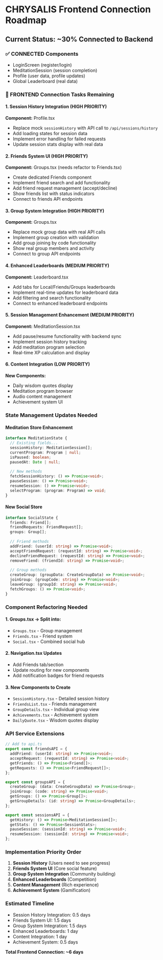 # CHRYSALIS Frontend Connection Roadmap

## Current Status: ~30% Connected to Backend

### ✅ CONNECTED Components
- LoginScreen (register/login)
- MeditationSession (session completion)
- Profile (user data, profile updates)
- Global Leaderboard (real data)

### 🔄 FRONTEND Connection Tasks Remaining

#### 1. Session History Integration (HIGH PRIORITY)
**Component:** Profile.tsx
- Replace mock `sessionHistory` with API call to `/api/sessions/history`
- Add loading states for session data
- Implement error handling for failed requests
- Update session stats display with real data

#### 2. Friends System UI (HIGH PRIORITY)
**Component:** Groups.tsx (needs refactor to Friends.tsx)
- Create dedicated Friends component
- Implement friend search and add functionality
- Add friend request management (accept/decline)
- Show friends list with status indicators
- Connect to friends API endpoints

#### 3. Group System Integration (HIGH PRIORITY)
**Component:** Groups.tsx
- Replace mock group data with real API calls
- Implement group creation with validation
- Add group joining by code functionality
- Show real group members and activity
- Connect to group API endpoints

#### 4. Enhanced Leaderboards (MEDIUM PRIORITY)
**Component:** Leaderboard.tsx
- Add tabs for Local/Friends/Groups leaderboards
- Implement real-time updates for leaderboard data
- Add filtering and search functionality
- Connect to enhanced leaderboard endpoints

#### 5. Session Management Enhancement (MEDIUM PRIORITY)
**Component:** MeditationSession.tsx
- Add pause/resume functionality with backend sync
- Implement session history tracking
- Add meditation program selection
- Real-time XP calculation and display

#### 6. Content Integration (LOW PRIORITY)
**New Components:** 
- Daily wisdom quotes display
- Meditation program browser
- Audio content management
- Achievement system UI

### State Management Updates Needed

#### Meditation Store Enhancement
```typescript
interface MeditationState {
  // Existing fields...
  sessionHistory: MeditationSession[];
  currentProgram: Program | null;
  isPaused: boolean;
  pausedAt: Date | null;
  
  // New methods
  fetchSessionHistory: () => Promise<void>;
  pauseSession: () => Promise<void>;
  resumeSession: () => Promise<void>;
  selectProgram: (program: Program) => void;
}
```

#### New Social Store
```typescript
interface SocialState {
  friends: Friend[];
  friendRequests: FriendRequest[];
  groups: Group[];
  
  // Friend methods
  addFriend: (userId: string) => Promise<void>;
  acceptFriendRequest: (requestId: string) => Promise<void>;
  declineFriendRequest: (requestId: string) => Promise<void>;
  removeFriend: (friendId: string) => Promise<void>;
  
  // Group methods
  createGroup: (groupData: CreateGroupData) => Promise<void>;
  joinGroup: (groupCode: string) => Promise<void>;
  leaveGroup: (groupId: string) => Promise<void>;
  fetchGroups: () => Promise<void>;
}
```

### Component Refactoring Needed

#### 1. Groups.tsx → Split into:
- `Groups.tsx` - Group management
- `Friends.tsx` - Friend system
- `Social.tsx` - Combined social hub

#### 2. Navigation.tsx Updates
- Add Friends tab/section
- Update routing for new components
- Add notification badges for friend requests

#### 3. New Components to Create
- `SessionHistory.tsx` - Detailed session history
- `FriendsList.tsx` - Friends management
- `GroupDetails.tsx` - Individual group view
- `Achievements.tsx` - Achievement system
- `DailyQuote.tsx` - Wisdom quotes display

### API Service Extensions
```typescript
// Add to api.ts
export const friendsAPI = {
  addFriend: (userId: string) => Promise<void>;
  acceptRequest: (requestId: string) => Promise<void>;
  getFriends: () => Promise<Friend[]>;
  getRequests: () => Promise<FriendRequest[]>;
};

export const groupsAPI = {
  createGroup: (data: CreateGroupData) => Promise<Group>;
  joinGroup: (code: string) => Promise<void>;
  getGroups: () => Promise<Group[]>;
  getGroupDetails: (id: string) => Promise<GroupDetails>;
};

export const sessionsAPI = {
  getHistory: () => Promise<MeditationSession[]>;
  getStats: () => Promise<SessionStats>;
  pauseSession: (sessionId: string) => Promise<void>;
  resumeSession: (sessionId: string) => Promise<void>;
};
```

### Implementation Priority Order
1. **Session History** (Users need to see progress)
2. **Friends System UI** (Core social feature)
3. **Group System Integration** (Community building)
4. **Enhanced Leaderboards** (Competition)
5. **Content Management** (Rich experience)
6. **Achievement System** (Gamification)

### Estimated Timeline
- Session History Integration: 0.5 days
- Friends System UI: 1.5 days
- Group System Integration: 1.5 days
- Enhanced Leaderboards: 1 day
- Content Integration: 1 day
- Achievement System: 0.5 days

**Total Frontend Connection: ~6 days**
